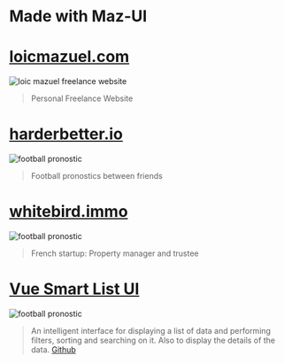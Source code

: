 # Made with Maz-UI

# [loicmazuel.com](https://www.loicmazuel.com)

![loic mazuel freelance website](https://louismazel.github.io/maz-ui/_nuxt/img/loicmazuel.08f64a3.png)

> Personal Freelance Website

# [harderbetter.io](https://www.harderbetter.io)

![football pronostic](/harderbetter.png)

> Football pronostics between friends

# [whitebird.immo](https://www.whitebird.immo)

![football pronostic](https://louismazel.github.io/maz-ui/_nuxt/img/whitebird.88df710.jpg)

> French startup: Property manager and trustee

# [Vue Smart List UI](https://louismazel.github.io/vue-smart-list-ui/)

![football pronostic](https://louismazel.github.io/maz-ui/_nuxt/img/vue-smart-list-ui.9acb248.png)

> An intelligent interface for displaying a list of data and performing filters, sorting and searching on it. Also to display the details of the data.
> [Github](https://github.com/LouisMazel/vue-smart-list-ui)
